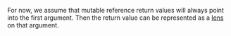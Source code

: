 For now, we assume that mutable reference return values will always point into the first argument. Then the return value can be represented as a [lens](borrowing) on that argument.
